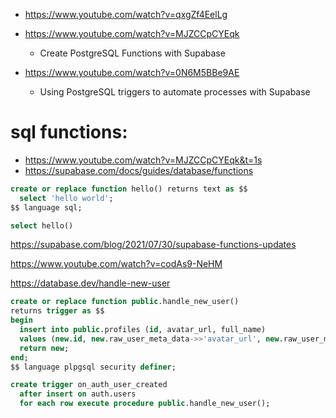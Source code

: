 

- https://www.youtube.com/watch?v=qxgZf4EelLg

- https://www.youtube.com/watch?v=MJZCCpCYEqk
  - Create PostgreSQL Functions with Supabase
- https://www.youtube.com/watch?v=0N6M5BBe9AE
  - Using PostgreSQL triggers to automate processes with Supabase









# sql functions:
- https://www.youtube.com/watch?v=MJZCCpCYEqk&t=1s
- https://supabase.com/docs/guides/database/functions

```sql
create or replace function hello() returns text as $$
  select 'hello world';
$$ language sql;
```

```sql
select hello()
```

https://supabase.com/blog/2021/07/30/supabase-functions-updates

https://www.youtube.com/watch?v=codAs9-NeHM


https://database.dev/handle-new-user



```sql
create or replace function public.handle_new_user() 
returns trigger as $$
begin
  insert into public.profiles (id, avatar_url, full_name)
  values (new.id, new.raw_user_meta_data->>'avatar_url', new.raw_user_meta_data->>'full_name');
  return new;
end;
$$ language plpgsql security definer;
```
```sql
create trigger on_auth_user_created
  after insert on auth.users
  for each row execute procedure public.handle_new_user();
```




